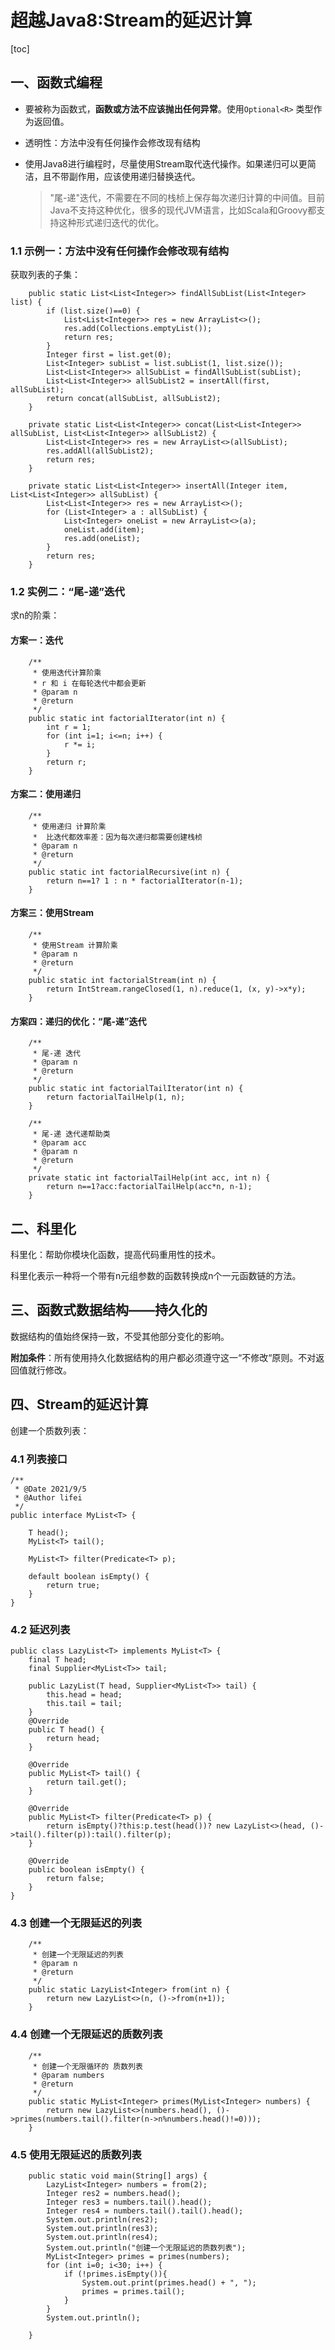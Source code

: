 # 超越Java8:Stream的延迟计算

[toc]

## 一、函数式编程

- 要被称为函数式，**函数或方法不应该抛出任何异常**。使用`Optional<R>` 类型作为返回值。

- 透明性：方法中没有任何操作会修改现有结构

- 使用Java8进行编程时，尽量使用Stream取代迭代操作。如果递归可以更简洁，且不带副作用，应该使用递归替换迭代。

  > "尾-递"迭代，不需要在不同的栈桢上保存每次递归计算的中间值。目前Java不支持这种优化，很多的现代JVM语言，比如Scala和Groovy都支持这种形式递归迭代的优化。

### 1.1 示例一：方法中没有任何操作会修改现有结构

获取列表的子集：

```
    public static List<List<Integer>> findAllSubList(List<Integer> list) {
        if (list.size()==0) {
            List<List<Integer>> res = new ArrayList<>();
            res.add(Collections.emptyList());
            return res;
        }
        Integer first = list.get(0);
        List<Integer> subList = list.subList(1, list.size());
        List<List<Integer>> allSubList = findAllSubList(subList);
        List<List<Integer>> allSubList2 = insertAll(first, allSubList);
        return concat(allSubList, allSubList2);
    }
    
    private static List<List<Integer>> concat(List<List<Integer>> allSubList, List<List<Integer>> allSubList2) {
        List<List<Integer>> res = new ArrayList<>(allSubList);
        res.addAll(allSubList2);
        return res;
    }

    private static List<List<Integer>> insertAll(Integer item, List<List<Integer>> allSubList) {
        List<List<Integer>> res = new ArrayList<>();
        for (List<Integer> a : allSubList) {
            List<Integer> oneList = new ArrayList<>(a);
            oneList.add(item);
            res.add(oneList);
        }
        return res;
    }
```

### 1.2 实例二：“尾-递”迭代

求n的阶乘：

#### 方案一：迭代

```
    /**
     * 使用迭代计算阶乘
     * r 和 i 在每轮迭代中都会更新
     * @param n
     * @return
     */
    public static int factorialIterator(int n) {
        int r = 1;
        for (int i=1; i<=n; i++) {
            r *= i;
        }
        return r;
    }
```

#### 方案二：使用递归

```
    /**
     * 使用递归 计算阶乘
     *  比迭代都效率差：因为每次递归都需要创建栈桢
     * @param n
     * @return
     */
    public static int factorialRecursive(int n) {
        return n==1? 1 : n * factorialIterator(n-1);
    }
```

#### 方案三：使用Stream

```
    /**
     * 使用Stream 计算阶乘
     * @param n
     * @return
     */
    public static int factorialStream(int n) {
        return IntStream.rangeClosed(1, n).reduce(1, (x, y)->x*y);
    }
```

#### 方案四：递归的优化：“尾-递”迭代

```
    /**
     * 尾-递 迭代
     * @param n
     * @return
     */
    public static int factorialTailIterator(int n) {
        return factorialTailHelp(1, n);
    }

    /**
     * 尾-递 迭代递帮助类
     * @param acc
     * @param n
     * @return
     */
    private static int factorialTailHelp(int acc, int n) {
        return n==1?acc:factorialTailHelp(acc*n, n-1);
    }
```

## 二、科里化

科里化：帮助你模块化函数，提高代码重用性的技术。

科里化表示一种将一个带有n元组参数的函数转换成n个一元函数链的方法。

## 三、函数式数据结构——持久化的

数据结构的值始终保持一致，不受其他部分变化的影响。

**附加条件**：所有使用持久化数据结构的用户都必须遵守这一“不修改“原则。不对返回值就行修改。

## 四、Stream的延迟计算

创建一个质数列表：

### 4.1 列表接口

```
/**
 * @Date 2021/9/5
 * @Author lifei
 */
public interface MyList<T> {

    T head();
    MyList<T> tail();

    MyList<T> filter(Predicate<T> p);

    default boolean isEmpty() {
        return true;
    }
}
```

### 4.2 延迟列表

```
public class LazyList<T> implements MyList<T> {
    final T head;
    final Supplier<MyList<T>> tail;

    public LazyList(T head, Supplier<MyList<T>> tail) {
        this.head = head;
        this.tail = tail;
    }
    @Override
    public T head() {
        return head;
    }

    @Override
    public MyList<T> tail() {
        return tail.get();
    }

    @Override
    public MyList<T> filter(Predicate<T> p) {
        return isEmpty()?this:p.test(head())? new LazyList<>(head, ()->tail().filter(p)):tail().filter(p);
    }

    @Override
    public boolean isEmpty() {
        return false;
    }
}
```

### 4.3 创建一个无限延迟的列表

```
    /**
     * 创建一个无限延迟的列表
     * @param n
     * @return
     */
    public static LazyList<Integer> from(int n) {
        return new LazyList<>(n, ()->from(n+1));
    }
```

### 4.4 创建一个无限延迟的质数列表

```
    /**
     * 创建一个无限循环的 质数列表
     * @param numbers
     * @return
     */
    public static MyList<Integer> primes(MyList<Integer> numbers) {
        return new LazyList<>(numbers.head(), ()->primes(numbers.tail().filter(n->n%numbers.head()!=0)));
    }
```

### 4.5 使用无限延迟的质数列表

```
    public static void main(String[] args) {
        LazyList<Integer> numbers = from(2);
        Integer res2 = numbers.head();
        Integer res3 = numbers.tail().head();
        Integer res4 = numbers.tail().tail().head();
        System.out.println(res2);
        System.out.println(res3);
        System.out.println(res4);
        System.out.println("创建一个无限延迟的质数列表");
        MyList<Integer> primes = primes(numbers);
        for (int i=0; i<30; i++) {
            if (!primes.isEmpty()){
                System.out.print(primes.head() + ", ");
                primes = primes.tail();
            }
        }
        System.out.println();

    }
```







